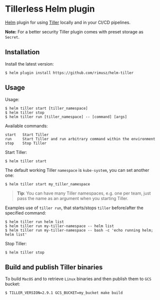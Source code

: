 # Tillerless Helm plugin

[Helm](https://helm.sh) plugin for using [Tiller](https://docs.helm.sh/using_helm/#installing-tiller) locally and in your CI/CD pipelines.

**Note:** For a better security Tiller plugin comes with preset storage as `Secret`.

## Installation

Install the latest version:

```shell
$ helm plugin install https://github.com/rimusz/helm-tiller
```

## Usage

Usage:

```shell
$ helm tiller start [tiller_namespace]
$ helm tiller stop
$ helm tiller run [tiller_namespace] -- [command] [args]
```

Available commands:

```
start   Start Tiller
run     Start Tiller and run arbitrary command within the environment
stop    Stop Tiller
```

Start Tiller:

```shell
$ helm tiller start
```

The default working Tiller `namespace` is `kube-system`, you can set another one:

```shell
$ helm tiller start my_tiller_namespace
```

> **Tip**: You can have many Tiller namespaces, e.g. one per team, just pass the name as an argument when you starting Tiller.

Examples use of `tiller run`, that starts/stops `tiller` before/after the specified command:

```shell
$ helm tiller run helm list
$ helm tiller run my-tiller-namespace -- helm list
$ helm tiller run my-tiller-namespace -- bash -c 'echo running helm; helm list'
```

Stop Tiller:

```shell
$ helm tiller stop
```

## Build and publish Tiller binaries

To build `MacOS` and to retrieve `Linux` binaries and then publish them to `GCS` bucket:

```shell
$ TILLER_VERSION=2.9.1 GCS_BUCKET=my_bucket make build
```
